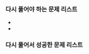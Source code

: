 ### 다시 풀어야 하는 문제 리스트

- [수들의합]: "https://github.com/minjae8138/Algorithm/blob/main/Infl/Simulation/%EC%88%98%EB%93%A4%EC%9D%98%ED%95%A9.py"

- [동전교환]: https://github.com/minjae8138/Algorithm/blob/main/Infl/DynamicProgramming/%EB%8F%99%EC%A0%84%EA%B5%90%ED%99%98.py	"냅색알고리즘"

  

  





### 다시 풀어서 성공한 문제 리스트